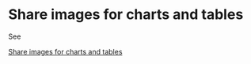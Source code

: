# Share images for charts and tables

See 

[Share images for charts and tables](Designer_publish.md)
